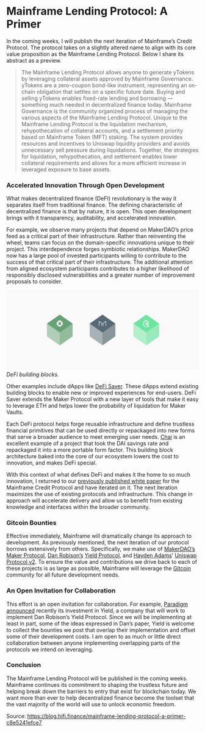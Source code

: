 
# Mainframe Lending Protocol: A Primer



In the coming weeks, I will publish the next iteration of Mainframe’s Credit Protocol. The protocol takes on a slightly altered name to align with its core value proposition as the Mainframe Lending Protocol. Below I share its abstract as a preview.
> The Mainframe Lending Protocol allows anyone to generate yTokens by leveraging collateral assets approved by Mainframe Governance. yTokens are a zero-coupon bond-like instrument, representing an on-chain obligation that settles on a specific future date. Buying and selling yTokens enables fixed-rate lending and borrowing — something much needed in decentralized finance today. Mainframe Governance is the community organized process of managing the various aspects of the Mainframe Lending Protocol. Unique to the Mainframe Lending Protocol is the liquidation mechanism, rehypothecation of collateral accounts, and a settlement priority based on Mainframe Token (MFT) staking. The system provides resources and incentives to Uniswap liquidity providers and avoids unnecessary sell pressure during liquidations. Together, the strategies for liquidation, rehypothecation, and settlement enables lower collateral requirements and allows for a more efficient increase in leveraged exposure to base assets.

### Accelerated Innovation Through Open Development

What makes decentralized finance (DeFI) revolutionary is the way it separates itself from traditional finance. The defining characteristic of decentralized finance is that by nature, it is open. This open development brings with it transparency, auditability, and accelerated innovation.

For example, we observe many projects that depend on MakerDAO’s price feed as a critical part of their infrastructure. Rather than reinventing the wheel, teams can focus on the domain-specific innovations unique to their project. This interdependence forges symbiotic relationships. MakerDAO now has a large pool of invested participants willing to contribute to the success of that critical part of their infrastructure. The additional attention from aligned ecosystem participants contributes to a higher likelihood of responsibly disclosed vulnerabilities and a greater number of improvement proposals to consider.

![](../images/2020-05-18_mainframe-lending-protocol-a-primer/1_jtqmkNaq4qdICmnJApfd5w.png)*DeFi building blocks.*

Other examples include dApps like [DeFi Saver](https://defisaver.com/). These dApps extend existing building blocks to enable new or improved experiences for end-users. DeFi Saver extends the Maker Protocol with a new layer of tools that make it easy to leverage ETH and helps lower the probability of liquidation for Maker Vaults.

Each DeFi protocol helps forge reusable infrastructure and define trustless financial primitives that can be used directly or repackaged into new forms that serve a broader audience to meet emerging user needs. [Chai](https://chai.money/) is an excellent example of a project that took the DAI savings rate and repackaged it into a more portable form factor. This building block architecture baked into the core of our ecosystem lowers the cost to innovation, and makes DeFi special.

With this context of what defines DeFi and makes it the home to so much innovation, I returned to our [previously published white paper](https://blog.mainframe.com/mainframe-credit-protocol-unlocking-economic-freedom-financial-access-for-all-753a9590692f) for the Mainframe Credit Protocol and have iterated on it. The next iteration maximizes the use of existing protocols and infrastructure. This change in approach will accelerate delivery and allow us to benefit from existing knowledge and interfaces within the broader community.

### Gitcoin Bounties

Effective immediately, Mainframe will dramatically change its approach to development. As previously mentioned, the next iteration of our protocol borrows extensively from others. Specifically, we make use of [MakerDAO’s ](https://twitter.com/MakerDAO)[Maker Protocol](https://docs.makerdao.com/), [Dan Robison’s](https://twitter.com/danrobinson/status/1169689525536215040?lang=en) [Yield Protocol](https://research.paradigm.xyz/Yield.pdf), and [Hayden Adams](https://twitter.com/haydenzadams/status/1242185649341554689?s=20)’ [Uniswap Protocol v2](https://uniswap.org/blog/uniswap-v2/). To ensure the value and contributions we drive back to each of these projects is as large as possible, Mainframe will leverage the [Gitcoin](https://gitcoin.co/landing) community for all future development needs.

### An Open Invitation for Collaboration

This effort is an open invitation for collaboration. For example, [Paradigm announced](https://twitter.com/niemerg/status/1258488654437195779?s=20) recently its investment in Yield, a company that will work to implement Dan Robison’s Yield Protocol. Since we will be implementing at least in part, some of the ideas expressed in Dan’s paper, Yield is welcome to collect the bounties we post that overlap their implementation and offset some of their development costs. I am open to as much or little direct collaboration between anyone implementing overlapping parts of the protocols we intend on leveraging.

### Conclusion

The Mainframe Lending Protocol will be published in the coming weeks. Mainframe continues its commitment to shaping the trustless future and helping break down the barriers to entry that exist for blockchain today. We want more than ever to help decentralized finance become the toolset that the vast majority of the world will use to unlock economic freedom.


Source: https://blog.hifi.finance/mainframe-lending-protocol-a-primer-c8e5241efce7
